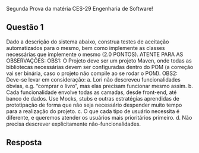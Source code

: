 Segunda Prova da matéria CES-29 Engenharia de Software!

## Questão 1

Dado a descrição do sistema abaixo, construa testes de aceitação automatizados para o mesmo, bem como implemente as classes necessárias que implemente o mesmo (2.0 PONTOS). ATENTE PARA AS OBSERVAÇÕES:
OBS1: O Projeto deve ser um projeto Maven, onde todas as bibliotecas necessárias devem ser configuradas dentro do POM (a correção vai ser binária, caso o projeto não compile ao se rodar o POM).
OBS2: Deve-se levar em consideração:
a.	Lori não descreveu funcionalidades óbvias, e.g. “comprar o livro”, mas elas precisam funcionar mesmo assim.
b.	Cada funcionalidade envolve todas as camadas, desde front-end, até banco de dados. Use Mocks, stubs e outras estratégias aprendidas de prototipação de forma que não seja necessário despender muito tempo para a realização do projeto.
c.	O que cada tipo de usuário necessita é diferente, e queremos atender os usuários mais prioritários primeiro.
d.	Não precisa descrever explicitamente não-funcionalidades.


## Resposta
